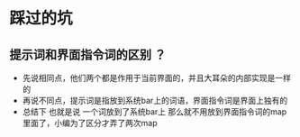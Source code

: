 # 踩过的坑

## 提示词和界面指令词的区别 ？
- 先说相同点，他们两个都是作用于当前界面的，并且大耳朵的内部实现是一样的
- 再说不同点，提示词是指放到系统bar上的词语，界面指令词是界面上独有的
- 总结下 也就是说 一个词放到了系统bar上 那么就不用放到界面指令词的map里面了，小编为了区分才弄了两次map
